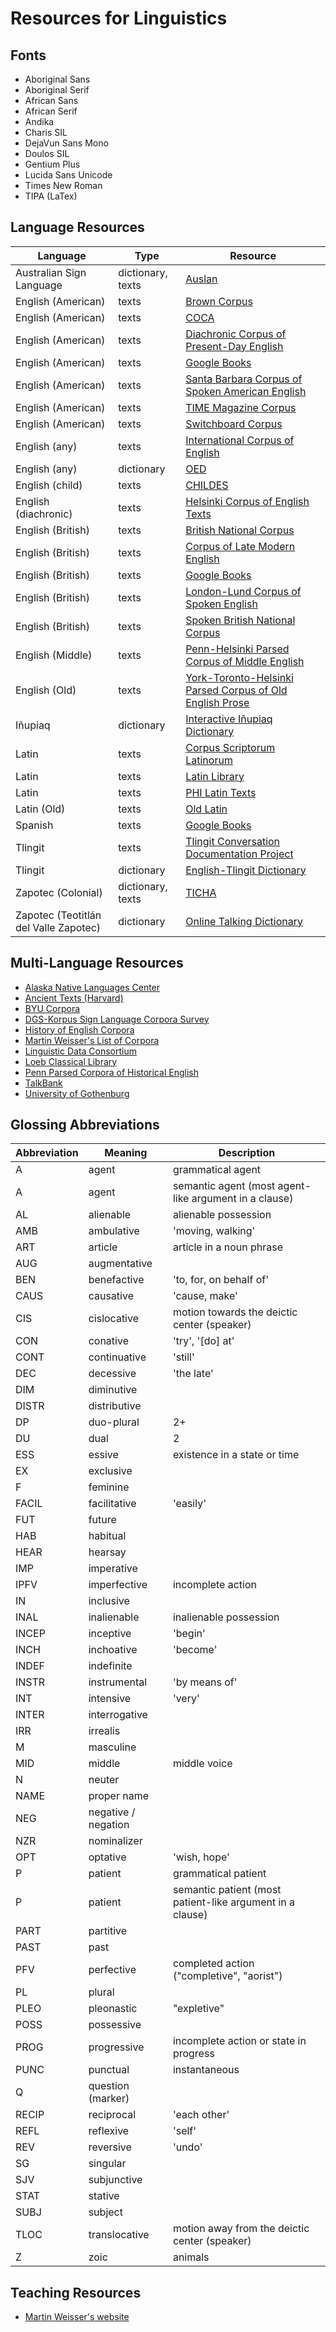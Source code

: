 # Resources for Linguistics

## Fonts

* Aboriginal Sans
* Aboriginal Serif
* African Sans
* African Serif
* Andika
* Charis SIL
* DejaVun Sans Mono
* Doulos SIL
* Gentium Plus
* Lucida Sans Unicode
* Times New Roman
* TIPA (LaTex)

## Language Resources

Language                              | Type              | Resource
------------------------------------- | ----------------- | --------
Australian Sign Language              | dictionary, texts | [Auslan](http://www.auslan.org.au/)
English (American)                    | texts             | [Brown Corpus](http://www.helsinki.fi/varieng/CoRD/corpora/BROWN/)
English (American)                    | texts             | [COCA](https://corpus.byu.edu/coca/)
English (American)                    | texts             | [Diachronic Corpus of Present-Day English](http://www.helsinki.fi/varieng/CoRD/corpora/DCPSE/index.html)
English (American)                    | texts             | [Google Books](http://googlebooks.byu.edu/)
English (American)                    | texts             | [Santa Barbara Corpus of Spoken American English](http://www.linguistics.ucsb.edu/research/santa-barbara-corpus)
English (American)                    | texts             | [TIME Magazine Corpus](https://corpus.byu.edu/time/)
English (American)                    | texts             | [Switchboard Corpus](https://www.isip.piconepress.com/projects/switchboard/)
English (any)                         | texts             | [International Corpus of English](http://ice-corpora.net/ice/)
English (any)                         | dictionary        | [OED](https://corpus.byu.edu/oed/)
English (child)                       | texts             | [CHILDES](https://childes.talkbank.org/)
English (diachronic)                  | texts             | [Helsinki Corpus of English Texts](http://www.helsinki.fi/varieng/CoRD/corpora/HelsinkiCorpus/)
English (British)                     | texts             | [British National Corpus](http://www.natcorp.ox.ac.uk/)
English (British)                     | texts             | [Corpus of Late Modern English](http://www.helsinki.fi/varieng/CoRD/corpora/CLMETEV/)
English (British)                     | texts             | [Google Books](http://googlebooks.byu.edu/)
English (British)                     | texts             | [London-Lund Corpus of Spoken English](http://www.helsinki.fi/varieng/CoRD/corpora/LLC/)
English (British)                     | texts             | [Spoken British National Corpus](https://linguistlist.org/issues/29/29-4591.html)
English (Middle)                      | texts             | [Penn-Helsinki Parsed Corpus of Middle English](https://www.ling.upenn.edu/mideng/)
English (Old)                         | texts             | [York-Toronto-Helsinki Parsed Corpus of Old English Prose](http://www-users.york.ac.uk/~lang22/YCOE/YcoeHome.htm)
Iñupiaq                               | dictionary        | [Interactive Iñupiaq Dictionary](http://www.alaskool.org/language/dictionaries/inupiaq/dictionary.htm)
Latin                                 | texts             | [Corpus Scriptorum Latinorum](http://www.forumromanum.org/literature/index.html)
Latin                                 | texts             | [Latin Library](http://thelatinlibrary.com/)
Latin                                 | texts             | [PHI Latin Texts](https://latin.packhum.org/browse)
Latin (Old)                           | texts             | [Old Latin](https://en.wikipedia.org/wiki/Old_Latin)
Spanish                               | texts             | [Google Books](http://googlebooks.byu.edu/)
Tlingit                               | texts             | [Tlingit Conversation Documentation Project](http://www.uas.alaska.edu/arts_sciences/humanities/alaska-languages/cuped/video-conv/)
Tlingit                               | dictionary        | [English-Tlingit Dictionary](http://www.alaskool.org/language/dictionaries/akn/tlingit/information/Index_TND.html)
Zapotec (Colonial)                    | dictionary, texts | [TICHA](https://ticha.haverford.edu/en/)
Zapotec (Teotitlán del Valle Zapotec) | dictionary        | [Online Talking Dictionary](http://talkingdictionary.swarthmore.edu/teotitlan/)

## Multi-Language Resources

* [Alaska Native Languages Center](https://www.uaf.edu/anlc/languages/)
* [Ancient Texts (Harvard)](https://classics.fas.harvard.edu/ancient-texts)
* [BYU Corpora](https://corpus.byu.edu/corpora.asp)
* [DGS-Korpus Sign Language Corpora Survey](http://www.sign-lang.uni-hamburg.de/dgs-korpus/index.php/sl-corpora.html)
* [History of English Corpora](https://sites.google.com/site/helontheweb/corpora)
* [Martin Weisser's List of Corpora](http://martinweisser.org/corpora_site/CBLLinks.html)
* [Linguistic Data Consortium](https://www.ldc.upenn.edu/)
* [Loeb Classical Library](https://www.loebclassics.com/)
* [Penn Parsed Corpora of Historical English](https://www.ling.upenn.edu/ppche/ppche-release-2016/)
* [TalkBank](https://talkbank.org/)
* [University of Gothenburg](https://sprak.gu.se/english/research/research-activities/corpus-linguistics/corpora-at-the-dll)

## Glossing Abbreviations

Abbreviation | Meaning             | Description
------------ | ------------------- | -----------
A            | agent               | grammatical agent
A            | agent               | semantic agent (most agent-like argument in a clause)
AL           | alienable           | alienable possession
AMB          | ambulative          | 'moving, walking'
ART          | article             | article in a noun phrase
AUG          | augmentative        |
BEN          | benefactive         | 'to, for, on behalf of'
CAUS         | causative           | 'cause, make'
CIS          | cislocative         | motion towards the deictic center (speaker)
CON          | conative            | 'try', '[do] at'
CONT         | continuative        | 'still'
DEC          | decessive           | 'the late'
DIM          | diminutive          |
DISTR        | distributive        |
DP           | duo-plural          | 2+
DU           | dual                | 2
ESS          | essive              | existence in a state or time
EX           | exclusive           |
F            | feminine            |
FACIL        | facilitative        | 'easily'
FUT          | future              |
HAB          | habitual            |
HEAR         | hearsay             |
IMP          | imperative          |
IPFV         | imperfective        | incomplete action
IN           | inclusive           |
INAL         | inalienable         | inalienable possession
INCEP        | inceptive           | 'begin'
INCH         | inchoative          | 'become'
INDEF        | indefinite          |
INSTR        | instrumental        | 'by means of'
INT          | intensive           | 'very'
INTER        | interrogative       |
IRR          | irrealis            |
M            | masculine           |
MID          | middle              | middle voice
N            | neuter              |
NAME         | proper name         |
NEG          | negative / negation |
NZR          | nominalizer         |
OPT          | optative            | 'wish, hope'
P            | patient             | grammatical patient
P            | patient             | semantic patient (most patient-like argument in a clause)
PART         | partitive           |
PAST         | past                |
PFV          | perfective          | completed action ("completive", "aorist")
PL           | plural              |
PLEO         | pleonastic          | "expletive"
POSS         | possessive          |
PROG         | progressive         | incomplete action or state in progress
PUNC         | punctual            | instantaneous
Q            | question (marker)   |
RECIP        | reciprocal          | 'each other'
REFL         | reflexive           | 'self'
REV          | reversive           | 'undo'
SG           | singular            |
SJV          | subjunctive         |
STAT         | stative             |
SUBJ         | subject             |
TLOC         | translocative       | motion away from the deictic center (speaker)
Z            | zoic                | animals

## Teaching Resources
* [Martin Weisser's website](http://martinweisser.org/)
